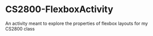 # CS2800-FlexboxActivity
An activity meant to explore the properties of flexbox layouts for my CS2800 class
